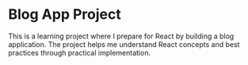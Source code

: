 # Blog App Project

This is a learning project where I prepare for React by building a blog application. The project helps me understand React concepts and best practices through practical implementation.
